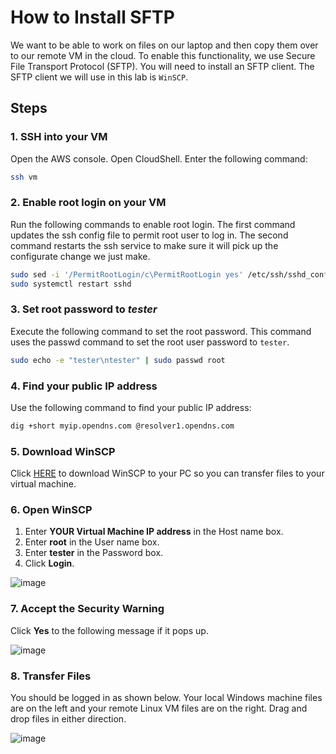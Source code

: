 # How to Install SFTP

We want to be able to work on files on our laptop and then copy them over to our remote VM in the cloud. To enable this functionality, we use Secure File Transport Protocol (SFTP). You will need to install an SFTP client. The SFTP client we will use in this lab is `WinSCP`.

## Steps

### 1. SSH into your VM
Open the AWS console. Open CloudShell. Enter the following command: 
```bash
ssh vm
```

### 2. Enable root login on your VM
Run the following commands to enable root login. The first command updates the ssh config file to permit root user to log in. The second command restarts the ssh service to make sure it will pick up the configurate change we just make.
```bash
sudo sed -i '/PermitRootLogin/c\PermitRootLogin yes' /etc/ssh/sshd_config
sudo systemctl restart sshd
```

### 3. Set root password to *tester*
Execute the following command to set the root password. This command uses the passwd command to set the root user password to `tester`.
```bash
sudo echo -e "tester\ntester" | sudo passwd root
```

### 4. Find your public IP address
Use the following command to find your public IP address:
```bash
dig +short myip.opendns.com @resolver1.opendns.com
```

### 5. Download WinSCP
Click [HERE](https://atlantictu-my.sharepoint.com/:u:/g/personal/daniel_cregg_atu_ie/Ef3-CXVnbR78LjDgJAQTtlgBeWnwi4EuWv8JAeo18iLGKQ?e=gUOtB7&download=1) to download WinSCP to your PC so you can transfer files to your virtual machine.

### 6. Open WinSCP
1. Enter **YOUR Virtual Machine IP address** in the Host name box.
2. Enter **root** in the User name box.
3. Enter **tester** in the Password box.
4. Click **Login**.

![image](https://github.com/danielcregg/dc-labs/assets/22198586/3ba3fc86-e3fa-4ab0-b385-e1d317be86b4)

### 7. Accept the Security Warning
Click **Yes** to the following message if it pops up.

![image](https://github.com/danielcregg/dc-labs/assets/22198586/238d66b6-8354-446e-8417-1df886d05b91)

### 8. Transfer Files
You should be logged in as shown below. Your local Windows machine files are on the left and your remote Linux VM files are on the right. Drag and drop files in either direction.

![image](https://github.com/danielcregg/dc-labs/assets/22198586/09887dea-e316-45c1-affb-91f50c8f9f40)

